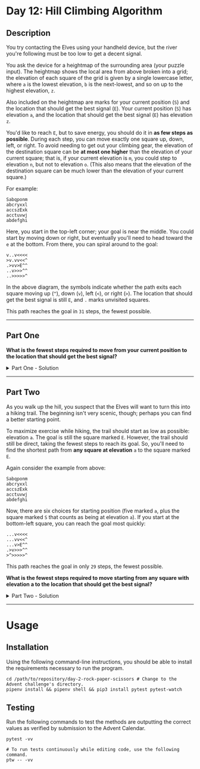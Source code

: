 # Day 12: Hill Climbing Algorithm

## Description

You try contacting the Elves using your handheld device, but the river you're following must be too low to get a decent
signal.

You ask the device for a heightmap of the surrounding area (your puzzle input). The heightmap shows the local area from
above broken into a grid; the elevation of each square of the grid is given by a single lowercase letter, where `a` is
the lowest elevation, `b` is the next-lowest, and so on up to the highest elevation, `z`.

Also included on the heightmap are marks for your current position (`S`) and the location that should get the best
signal (`E`). Your current position (`S`) has elevation `a`, and the location that should get the best signal (`E`) has
elevation `z`.

You'd like to reach `E`, but to save energy, you should do it in **as few steps as possible**. During each step, you can
move exactly one square up, down, left, or right. To avoid needing to get out your climbing gear, the elevation of the
destination square can be **at most one higher** than the elevation of your current square; that is, if your current
elevation is `m`, you could step to elevation `n`, but not to elevation `o`. (This also means that the elevation of the
destination square can be much lower than the elevation of your current square.)

For example:

```shell
Sabqponm
abcryxxl
accszExk
acctuvwj
abdefghi
```

Here, you start in the top-left corner; your goal is near the middle. You could start by moving down or right, but
eventually you'll need to head toward the `e` at the bottom. From there, you can spiral around to the goal:

```shell
v..v<<<<
>v.vv<<^
.>vv>E^^
..v>>>^^
..>>>>>^
```

In the above diagram, the symbols indicate whether the path exits each square moving up (`^`), down (`v`), left (`<`),
or right (`>`). The location that should get the best signal is still `E`, and `.` marks unvisited squares.

This path reaches the goal in `31` steps, the fewest possible.

---

## Part One

**What is the fewest steps required to move from your current position to the location that should get the best
signal?**

<details>
  <summary>Part One - Solution</summary>

  ```shell
  504
  ```

</details>

---

## Part Two

As you walk up the hill, you suspect that the Elves will want to turn this into a hiking trail. The beginning isn't very
scenic, though; perhaps you can find a better starting point.

To maximize exercise while hiking, the trail should start as low as possible: elevation `a`. The goal is still the
square marked `E`. However, the trail should still be direct, taking the fewest steps to reach its goal. So, you'll need
to find the shortest path from **any square at elevation** `a` to the square marked `E`.

Again consider the example from above:

```shell
Sabqponm
abcryxxl
accszExk
acctuvwj
abdefghi
```

Now, there are six choices for starting position (five marked `a`, plus the square marked `S` that counts as being at
elevation `a`). If you start at the bottom-left square, you can reach the goal most quickly:

```shell
...v<<<<
...vv<<^
...v>E^^
.>v>>>^^
>^>>>>>^
```

This path reaches the goal in only `29` steps, the fewest possible.

**What is the fewest steps required to move starting from any square with elevation a to the location that should get
the best signal?**

<details>
  <summary>Part Two - Solution</summary>

  ```shell
  500
  ```

</details>

---

# Usage

## Installation

Using the following command-line instructions, you should be able to install the requirements necessary to run the
program.

```shell
cd /path/to/repository/day-2-rock-paper-scissors # Change to the Advent challenge's directory.
pipenv install && pipenv shell && pip3 install pytest pytest-watch
```

## Testing

Run the following commands to test the methods are outputting the correct values as verified by submission to the Advent
Calendar.

```shell
pytest -vv

# To run tests continuously while editing code, use the following command.
ptw -- -vv
```

